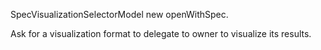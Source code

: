 SpecVisualizationSelectorModel new openWithSpec.

Ask for a visualization format to delegate to owner to visualize its results.